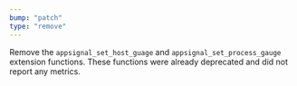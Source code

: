 ```yaml
---
bump: "patch"
type: "remove"
---
```


Remove the `appsignal_set_host_guage` and `appsignal_set_process_gauge` extension functions. These functions were already deprecated and did not report any metrics.
